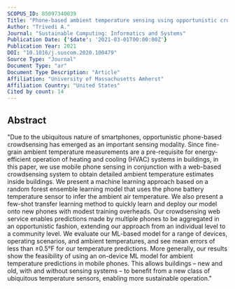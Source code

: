 ```yaml
---
SCOPUS_ID: 85097340039
Title: "Phone-based ambient temperature sensing using opportunistic crowdsensing and machine learning"
Author: "Trivedi A."
Journal: "Sustainable Computing: Informatics and Systems"
Publication Date: {'$date': '2021-03-01T00:00:00Z'}
Publication Year: 2021
DOI: "10.1016/j.suscom.2020.100479"
Source Type: "Journal"
Document Type: "ar"
Document Type Description: "Article"
Affiliation: "University of Massachusetts Amherst"
Affiliation Country: "United States"
Cited by count: 14
---
```


## Abstract
"Due to the ubiquitous nature of smartphones, opportunistic phone-based crowdsensing has emerged as an important sensing modality. Since fine-grain ambient temperature measurements are a pre-requisite for energy-efficient operation of heating and cooling (HVAC) systems in buildings, in this paper, we use mobile phone sensing in conjunction with a web-based crowdsensing system to obtain detailed ambient temperature estimates inside buildings. We present a machine learning approach based on a random forest ensemble learning model that uses the phone battery temperature sensor to infer the ambient air temperature. We also present a few-shot transfer learning method to quickly learn and deploy our model onto new phones with modest training overheads. Our crowdsensing web service enables predictions made by multiple phones to be aggregated in an opportunistic fashion, extending our approach from an individual level to a community level. We evaluate our ML-based model for a range of devices, operating scenarios, and ambient temperatures, and see mean errors of less than ±0.5°F for our temperature predictions. More generally, our results show the feasibility of using an on-device ML model for ambient temperature predictions in mobile phones. This allows buildings – new and old, with and without sensing systems – to benefit from a new class of ubiquitous temperature sensors, enabling more sustainable operation."
